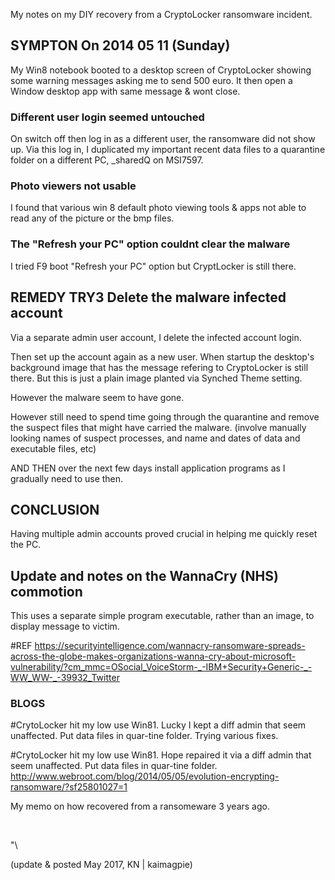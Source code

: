 My notes on my DIY recovery from a CryptoLocker ransomware incident.

## SYMPTON  On 2014 05 11 (Sunday)
My Win8 notebook booted to a desktop screen of CryptoLocker showing
some warning messages asking me to send 500 euro. It then open a Window
desktop app with same message & wont close.

### Different user login seemed untouched
On switch off then log in as a different user, the ransomware did not show up.
Via this log in, I duplicated my important recent data files to a quarantine
folder on a different PC, _sharedQ on MSI7597.

### Photo viewers not usable
I found that various win 8 default photo viewing tools & apps not able to read 
any of the picture or the bmp files.

### The "Refresh your PC" option couldnt clear the malware
I tried F9 boot "Refresh your PC" option but CryptLocker is still there.


## REMEDY TRY3   Delete the malware infected account
Via a separate admin user account, I delete the infected account login.

Then set up the account again as a new user. When startup the desktop's background
image that has the message refering to CryptoLocker is still there.
But this is just a plain image planted via Synched Theme setting.

However the malware seem to have gone.

However still need to spend time going through the quarantine and remove
the suspect files that might have carried the malware.
(involve manually looking names of suspect processes, and name and dates
of data and executable files, etc)

AND THEN over the next few days install application programs as I 
gradually need to use then.


## CONCLUSION
Having multiple admin accounts proved crucial in helping me quickly reset the PC.


## Update and notes on the WannaCry (NHS) commotion
This uses a separate simple program executable, rather than an image, to display 
message to victim.

#REF  https://securityintelligence.com/wannacry-ransomware-spreads-across-the-globe-makes-organizations-wanna-cry-about-microsoft-vulnerability/?cm_mmc=OSocial_VoiceStorm-_-IBM+Security+Generic-_-WW_WW-_-39932_Twitter



### BLOGS
#CrytoLocker hit my low use Win81. Lucky I kept a diff admin that seem unaffected. Put data files in quar-tine folder. Trying various fixes.

#CrytoLocker hit my low use Win81. Hope repaired it via a diff admin that seem unaffected. Put data files in quar-tine folder. http://www.webroot.com/blog/2014/05/05/evolution-encrypting-ransomware/?sf25801027=1

My memo on how recovered from a ransomeware 3 years ago.

&nbsp;

"\

(update & posted May 2017, KN | kaimagpie)
